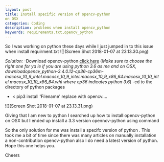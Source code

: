 ```yaml
---
layout: post
title: Install specific version of opencv-python
on OSX
categories: Coding
description: problems when install opencv_python
keywords: requirements.txt,opencv_python
---
```

So I was working on python these days while I just
jumped in to this issue when install requirment.txt
![](Screen Shot 2018-01-07 at 23.13.30.png)

*Solution:*
-Download opencv-python [click here](https://pypi.python.org/pypi/opencv-python#downloads)
(*Make sure to choose the right one for ya
 ie if you are using python 3.6 as me and on OSX,
 downloadopencv_python-3.4.0.12-cp36-cp36m-macosx_10_6_intel.macosx_10_9_intel.macosx_10_9_x86_64.macosx_10_10_intel.macosx_10_10_x86_64.whl
 where cp36 indicates python 3.6*)
-cd to the directory of python packages
- < pip3 install 'Filename' replace with opencv....
>
![](Screen Shot 2018-01-07 at 23.13.31.png)

Giving that I am new to python I searched up
how to install opencv-python on OSX but I
ended up install a 3.3 version openncv-python
using command <pip install opencv-python>

So the only solution for me was install a specifc
version of python . This took me a bit of time since
there was many articles on manually installation a
non-contribution opencv-python also I do need a latest
version of python. Hope this one helps you.

Cheers

